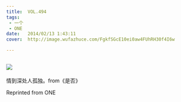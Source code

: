```yaml
---
title:	VOL.494
tags:
 - 一个
 - ONE
date:	2014/02/13 1:43:11
cover:	http://image.wufazhuce.com/FgkfSGcE10ei0aw4FUhRH30f4I6w

---
```

![](http://image.wufazhuce.com/FgkfSGcE10ei0aw4FUhRH30f4I6w)
---

情到深处人孤独。from《是否》
 
Reprinted from ONE
